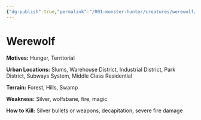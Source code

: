 ```yaml
---
{"dg-publish":true,"permalink":"/001-monster-hunter/creatures/werewolf/"}
---
```


# Werewolf

**Motives:** Hunger, Territorial

**Urban Locations:** Slums, Warehouse District, Industrial District, Park District, Subways System, Middle Class Residential

**Terrain:** Forest, Hills, Swamp

**Weakness:** Silver, wolfsbane, fire, magic

**How to Kill:** Silver bullets or weapons, decapitation, severe fire damage

